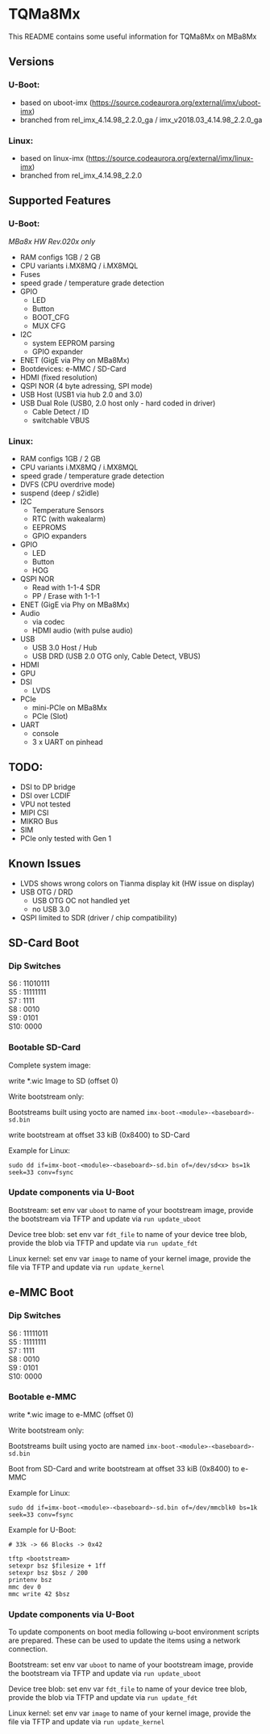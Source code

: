 # TQMa8Mx

This README contains some useful information for TQMa8Mx on MBa8Mx

## Versions

### U-Boot:

* based on uboot-imx (https://source.codeaurora.org/external/imx/uboot-imx)
* branched from rel\_imx\_4.14.98\_2.2.0\_ga / imx\_v2018.03\_4.14.98\_2.2.0\_ga

### Linux:

* based on linux-imx (https://source.codeaurora.org/external/imx/linux-imx)
* branched from rel\_imx\_4.14.98\_2.2.0

## Supported Features

### U-Boot:

_MBa8x HW Rev.020x only_

* RAM configs 1GB / 2 GB
* CPU variants i.MX8MQ / i.MX8MQL
* Fuses
* speed grade / temperature grade detection
* GPIO
  * LED
  * Button
  * BOOT_CFG
  * MUX CFG
* I2C
  * system EEPROM parsing
  * GPIO expander
* ENET (GigE via Phy on MBa8Mx)
* Bootdevices: e-MMC / SD-Card
* HDMI (fixed resolution)
* QSPI NOR (4 byte adressing, SPI mode)
* USB Host (USB1 via hub 2.0 and 3.0)
* USB Dual Role (USB0, 2.0 host only - hard coded in driver)
  * Cable Detect / ID
  * switchable VBUS

### Linux:

* RAM configs 1GB / 2 GB
* CPU variants i.MX8MQ / i.MX8MQL
* speed grade / temperature grade detection
* DVFS (CPU overdrive mode)
* suspend (deep / s2idle)
* I2C
  * Temperature Sensors
  * RTC (with wakealarm)
  * EEPROMS
  * GPIO expanders
* GPIO
  * LED
  * Button
  * HOG
* QSPI NOR
  * Read with 1-1-4 SDR
  * PP / Erase with 1-1-1
* ENET (GigE via Phy on MBa8Mx)
* Audio
  * via codec
  * HDMI audio (with pulse audio)
* USB
  * USB 3.0 Host / Hub
  * USB DRD (USB 2.0 OTG only, Cable Detect, VBUS)
* HDMI
* GPU
* DSI
  * LVDS
* PCIe
  * mini-PCIe on MBa8Mx
  * PCIe (Slot)
* UART
  * console
  * 3 x UART on pinhead

## TODO:

* DSI to DP bridge
* DSI over LCDIF
* VPU not tested
* MIPI CSI
* MIKRO Bus
* SIM
* PCIe only tested with Gen 1

## Known Issues

* LVDS shows wrong colors on Tianma display kit (HW issue on display)
* USB OTG / DRD
  * USB OTG OC not handled yet
  * no USB 3.0
* QSPI limited to SDR (driver / chip compatibility)

## SD-Card Boot

### Dip Switches

S6 : 11010111  
S5 : 11111111  
S7 : 1111  
S8 : 0010  
S9 : 0101  
S10: 0000  

### Bootable SD-Card

Complete system image:

write *.wic Image to SD (offset 0)

Write bootstream only:

Bootstreams built using yocto are named `imx-boot-<module>-<baseboard>-sd.bin`

write bootstream at offset 33 kiB (0x8400) to SD-Card

Example for Linux:

`sudo dd if=imx-boot-<module>-<baseboard>-sd.bin of=/dev/sd<x> bs=1k seek=33 conv=fsync`

### Update components via U-Boot

Bootstream: set env var `uboot` to name of your bootstream image, provide the
bootstream via TFTP and update via `run update_uboot`

Device tree blob: set env var `fdt_file` to name of your device tree blob,
provide the blob via TFTP and update via `run update_fdt`

Linux kernel: set env var `image` to name of your kernel image,
provide the file via TFTP and update via `run update_kernel`

## e-MMC Boot

### Dip Switches

S6 : 11111011  
S5 : 11111111  
S7 : 1111  
S8 : 0010  
S9 : 0101  
S10: 0000  

### Bootable e-MMC

write *.wic image to e-MMC (offset 0)

Write bootstream only:

Bootstreams built using yocto are named `imx-boot-<module>-<baseboard>-sd.bin`

Boot from SD-Card and write bootstream at offset 33 kiB (0x8400) to e-MMC

Example for Linux:

`sudo dd if=imx-boot-<module>-<baseboard>-sd.bin of=/dev/mmcblk0 bs=1k seek=33 conv=fsync`

Example for U-Boot:

```
# 33k -> 66 Blocks -> 0x42

tftp <bootstream>
setexpr bsz $filesize + 1ff
setexpr bsz $bsz / 200
printenv bsz
mmc dev 0
mmc write 42 $bsz
```

### Update components via U-Boot

To update components on boot media following u-boot environment scripts are
prepared. These can be used to update the items using a network connection.

Bootstream: set env var `uboot` to name of your bootstream image, provide the
bootstream via TFTP and update via `run update_uboot`

Device tree blob: set env var `fdt_file` to name of your device tree blob,
provide the blob via TFTP and update via `run update_fdt`

Linux kernel: set env var `image` to name of your kernel image,
provide the file via TFTP and update via `run update_kernel`

